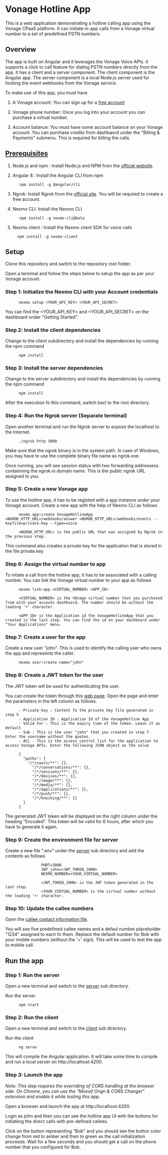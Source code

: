 # Vonage Hotline App

This is a web application demonstrating a hotline calling app using the Vonage CPaaS platform. It can initiate in-app calls from a Vonage virtual number to a set of predefined PSTN numbers. 

## Overview

The app is built on Angular and it leverages the Vonage Voice APIs. it supports a click to call feature for dialing PSTN numbers directly from the app. it has a client and a server component. The client component is the Angular app. The server component is a local Node.js server used for hosting the event webhooks from the Vonage service. 

To make use of this app, you must have

1. A Vonage account: You can sign up for a [free account](https://dashboard.nexmo.com/sign-up)

2. Vonage phone number: Once you log into your account you can purchase a virtual number.

3. Account balance: You must have some account balance on your Vonage account. You can purchase credits from dashbaord under the "Billing & Payments" submenu. This is required for billing the calls. 

## [Prerequisites](#prerequisites)

1. Node.js and npm : Install Node.js and NPM from the [official website](https://nodejs.org/en/).

2. Angular 8 : Install the Angular CLI from npm

          npm install -g @angular/cli
    
3. Ngrok:  Install Ngrok from the [official site](https://ngrok.com/). You will be required to create a free account.

4. Nexmo CLI: Install the Nexmo CLI

          npm install -g nexmo-cli@beta

5. Nexmo client : Install the Nexmo client SDK for voice calls

         npm install -g nexmo-client


## Setup

Clone this repository and switch to the repository root folder.  

Open a terminal and follow the steps below to setup the app as per your Vonage account.

### Step 1: Initialize the Nexmo CLI with your Account credentials

          nexmo setup <YOUR_API_KEY> <YOUR_API_SECRET>
          
You can find the <YOUR_API_KEY> and <YOUR_API_SECRET> on the dashboard under "Getting Started". 
          
### Step 2: Install the client dependencies

Change to the client subdirectory and install the dependencies by running the npm command

          npm install

### Step 3: Install the server dependencies

Change to the server subdirectory and install the dependencies by running the npm command

          npm install

After the execution fo this command, switch bacl to the root directory. 

### Step 4: Run the Ngrok server (Separate terminal)

Open another terminal and run the Ngrok server to expose the localhost to the Internet.

          ./ngrok http 3000

Make sure that the ngrok binary is in the system path. In case of Windows, you may have to use the complete binary file name as ngrok.exe.

Once running, you will see session status with two forwarding addressess containning the ngrok.io domain name. This is the public ngrok URL assigned to you.

### Step 5: Create a new Vonage app

To use the hotline app, it has to be registed with a app instance under your Vonage account. Create a new app with the help of Nexmo CLI as follows

          nexmo app:create VonageHotlineApp <NGROK_HTTP_URL>/webhooks/answer <NGROK_HTTP_URL>/webhooks/events --keyfile=private.key --type=voice

          <NGROK_HTTP_URL> is the public URL that was assigned by Ngrok in the previous step.

This command also creates a private key for the application that is stored in the file private.key

### Step 6: Assign the virtual number to app

To intiate a call from the hotline app, it has to be associated with a calling number. You can link the Vonage virtual number to your app as follows

          nexmo link:app <VIRTUAL_NUMBER> <APP_ID>

          <VIRTUAL_NUMBER> is the VOnage virtual number that you purchased from with your accoutn dashboard. The number should be without the leading '+' character. 

          <APP_ID> is the Application id the VonageHotlineApp that you created in the last step. You can find the id on your dashboard under "Your Applications" menu. 

### Step 7: Create a user for the app

Create a new user "john". This is used to identify the calling user who owns the app and represents the caller.

          nexmo user:create name="john"
          
### Step 8: Create a JWT token for the user

The JWT token will be used for authenticating the user. 

You can create the token through this [web page](https://developer.nexmo.com/jwt). Open the page and enter the parameters in the left column as follows.

          - Private key : Content fo the private key file generated in step 5
          - Application ID : Application Id of the VonageHotline App
          - Valid For : This is the expiry time of the token. Leave it as default
          - Sub : This is the user "john" that you created in step 7. Enter the username without the quotes.
          - ACL - This is the access control list for the application to access Vonage APIs. Enter the following JSON object as the value
          
          {
            "paths": {
              "/*/users/**": {},
                "/*/conversations/**": {},
                "/*/sessions/**": {},
                "/*/devices/**": {},
                "/*/image/**": {},
                "/*/media/**": {},
                "/*/applications/**": {},
                "/*/push/**": {},
                "/*/knocking/**": {}
            }
          }

The generated JWT token will be displayed on the right column under the heading "Encoded". This token will be valid for 6 hours, after which you have to generate it again.

### Step 9: Create the environment file for server

Create a new file ".env" under the [server](/server) sub directory and add the contents as follows

                    PORT=3000
                    JWT_john=<JWT_TOKEN_JOHN>
                    NEXMO_NUMBER=<YOUR_VIRTUAL_NUMBER>
                    
                    <JWT_TOKEN_JOHN> is the JWT token generated in the last step.
                    <YOUR_VIRTUAL_NUMBER> is the virtual number without the leading '+' character.

### Step 10: Update the callee numbers

Open the [callee contact information file](client/src/app/contacts.json). 

You will see five predefined callee names and a defaul number placeholder "1234" assigned to each fo them. Replace the default number for Bob with your mobile numbers (without the '+' sign). This will be used to test the app to mobile call.   

## Run the app

### Step 1: Run the server

Open a new terminal and switch to the [server](/server) sub directory.

Run the server

          npm start
          
### Step 2: Run the client

Open a new terminal and switch to the [client](/client) sub directory.

Run the client 

          ng serve

This will compile the Angular application. It will take some time to compile and run a local server on http://localhost:4200.

### Step 3: Launch the app

*Note: This step requires the overriding of CORS handling at the browser side. On Chrome, you can use the "Moesif Orign & CORS Changer" extension and enable it while testing this app.*  

Open a browser and launch the app at http://localhost:4200.

Login as john and then you can see the hotline app UI with the buttons for initiatiing the direct calls with pre-defined callees. 

Click on the button representing "Bob" and you should see the button color change from red to amber and then to green as the call initialization proceeds. Wait for a few seconds and you should get a call on the phone number that you configured for Bob.

